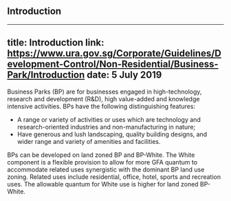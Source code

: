
## Introduction
---
title: Introduction
link: https://www.ura.gov.sg/Corporate/Guidelines/Development-Control/Non-Residential/Business-Park/Introduction
date: 5 July 2019
---

Business Parks (BP) are for businesses engaged in high-technology, research and development (R&D), high value-added and knowledge intensive activities. BPs have the following distinguishing features:

- A range or variety of activities or uses which are technology and research-oriented industries and non-manufacturing in nature;
- Have generous and lush landscaping, quality building designs, and wider range and variety of amenities and facilities.

BPs can be developed on land zoned BP and BP-White. The White component is a flexible provision to allow for more GFA quantum to accommodate related uses synergistic with the dominant BP land use zoning. Related uses include residential, office, hotel, sports and recreation uses. The allowable quantum for White use is higher for land zoned BP-White.
